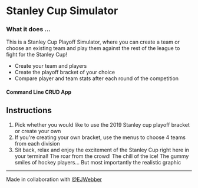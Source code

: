 # Stanley Cup Simulator


### What it does ...
This is a Stanley Cup Playoff Simulator, where you can create a team or choose an existing team and play them against the rest of the league to fight for the Stanley Cup!
 - Create your team and players
 - Create the playoff bracket of your choice
 - Compare player and team stats after each round of the competition

#### Command Line CRUD App

## Instructions

1. Pick whether you would like to use the 2019 Stanley cup playoff bracket or create your own
2. If you're creating your own bracket, use the menus to choose 4 teams from each division
3. Sit back, relax and enjoy the excitement of the Stanley Cup right here in your terminal! The roar from the crowd! The chill of the ice! The gummy smiles of hockey players... But most importantly the realistic graphic

---

Made in collaboration with [@EJWebber](https://github.com/ejwebber)
